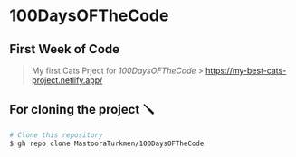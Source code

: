# 100DaysOFTheCode

## First Week of Code

> My first Cats Prject for _*100DaysOFTheCode*_ > https://my-best-cats-project.netlify.app/

## For cloning the project 🪛

```bash
# Clone this repository
$ gh repo clone MastooraTurkmen/100DaysOFTheCode


```